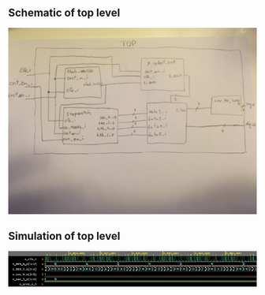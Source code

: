 ## Schematic of top level

![toplevel](https://github.com/xmajnu00/Digital-electronics-1/blob/master/Labs/07_stopwatch/top_level.jpg) <br/>

## Simulation of top level

![simulationtoplevel](https://github.com/xmajnu00/Digital-electronics-1/blob/master/Labs/07_stopwatch/Simulation_of_top_level.png) <br/>
